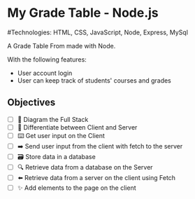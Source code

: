 # My Grade Table - Node.js

#Technologies: HTML, CSS, JavaScript, Node, Express, MySql

A Grade Table From made with Node.

With the following features:

* User account login
* User can keep track of students' courses and grades


## Objectives

* [ ] 📝 Diagram the Full Stack
* [ ] 🔎 Differentiate between Client and Server
* [ ] ⌨️ Get user input on the Client
* [ ] ➡️ Send user input from the client with fetch to the server
* [ ] 🗃 Store data in a database
* [ ] 🔍 Retrieve data from a database on the Server
* [ ] ⬅️ Retrieve data from a server on the client using Fetch
* [ ] ✨ Add elements to the page on the client
